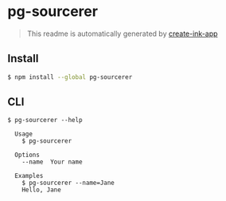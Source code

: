 # pg-sourcerer

> This readme is automatically generated by [create-ink-app](https://github.com/vadimdemedes/create-ink-app)

## Install

```bash
$ npm install --global pg-sourcerer
```

## CLI

```
$ pg-sourcerer --help

  Usage
    $ pg-sourcerer

  Options
    --name  Your name

  Examples
    $ pg-sourcerer --name=Jane
    Hello, Jane
```
